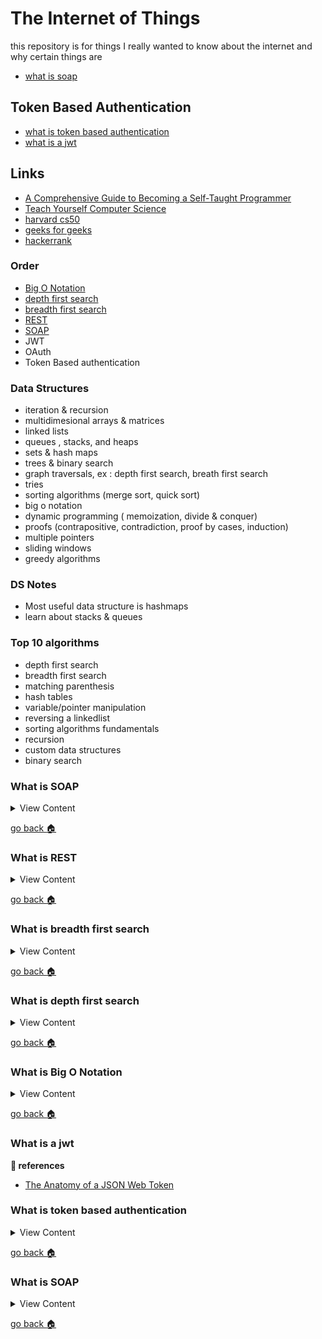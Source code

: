 # The Internet of Things

this repository is for things I really wanted to know about the internet
and why certain things are

- [what is soap][soap]

## Token Based Authentication
- [what is token based authentication][token-auth]
- [what is a jwt][jwt-auth]

## Links
- [A Comprehensive Guide to Becoming a Self-Taught Programmer](https://medium.com/better-programming/a-comprehensive-walkthrough-to-becoming-a-self-taught-programmer-and-computer-scientist-part-i-288541b19940)
- [Teach Yourself Computer Science](https://teachyourselfcs.com/)
- [harvard cs50](https://cs50.harvard.edu/college/2020/spring/syllabus/)
- [geeks for geeks](https://www.geeksforgeeks.org/data-structures/)
- [hackerrank](https://www.hackerrank.com/dashboard)

### Order
- [Big O Notation][big-o]
- [depth first search][dfs]
- [breadth first search][bfs]
- [REST][rest]
- [SOAP][soap]
- JWT
- OAuth
- Token Based authentication

### Data Structures
- iteration & recursion
- multidimesional arrays & matrices
- linked lists
- queues , stacks, and heaps
- sets & hash maps
- trees & binary search
- graph traversals, ex : depth first search, breath first search
- tries
- sorting algorithms (merge sort, quick sort)
- big o notation
- dynamic programming ( memoization, divide & conquer)
- proofs (contrapositive, contradiction, proof by cases, induction)
- multiple pointers
- sliding windows
- greedy algorithms

### DS Notes
- Most useful data structure is hashmaps
- learn about stacks & queues

### Top 10 algorithms
- depth first search
- breadth first search
- matching parenthesis
- hash tables
- variable/pointer manipulation
- reversing a linkedlist
- sorting algorithms fundamentals
- recursion
- custom data structures
- binary search

[soap]:#what-is-soap
[rest]:#what-is-rest
[bfs]:#what-is-breadth-first-search
[dfs]:#what-is-depth-first-search
[big-o]:#what-is-big-o-notation
[jwt-auth]:#what-is-a-jwt
[token-auth]:#what-is-token-based-authentication
[soap]:#what-is-soap
[home]:#the-internet-of-things


### What is SOAP
<details>
<summary>
View Content
</summary>
**:link: references**
  
- [SOAP (Simple Object Access Protocol)](https://searchapparchitecture.techtarget.com/definition/SOAP-Simple-Object-Access-Protocol)
- [double octopus](https://doubleoctopus.com/security-wiki/protocol/simple-object-access-protocol/)

**Definition:** Simple Object Access Protocol (SOAP) is a client-server messaging protocol for exchanging structured data between web-services. SOAP uses XML for its message format and relies on standard application layer protocols, most often Hypertext Transfer Protocol (HTTP) or Simple Mail Transfer Protocol (SMTP), for message negotiation and transmission.

**My Definition:** 

</details>

[go back :house:][home]


### What is REST
<details>
<summary>
View Content
</summary>
**:link: references**
  
- [What is REST?](https://www.codecademy.com/articles/what-is-rest)

**Definition:** REST, or REpresentational State Transfer, is an architectural style for providing standards between computer systems on the web, making it easier for systems to communicate with each other. REST-compliant systems, often called RESTful systems, are characterized by how they are stateless and separate the concerns of client and server. We will go into what these terms mean and why they are beneficial characteristics for services on the Web.

**My Definition:** 

</details>

[go back :house:][home]

### What is breadth first search
<details>
<summary>
View Content
</summary>
**:link: references**
  
- [Breadth First Search (BFS) Algorithm with EXAMPLE](https://www.guru99.com/breadth-first-search-bfs-graph-example.html)

**Definition:** The algorithm efficiently visits and marks all the key nodes in a graph in an accurate breadthwise fashion. This algorithm selects a single node (initial or source point) in a graph and then visits all the nodes adjacent to the selected node. Remember, BFS accesses these nodes one by one.

**My Definition:** 

</details>

[go back :house:][home]

### What is depth first search
<details>
<summary>
View Content
</summary>
**:link: references**
  
- [Data Structure - Depth First Traversal](https://www.tutorialspoint.com/data_structures_algorithms/depth_first_traversal.htm)
- [Depth First Search Algorithm | Graph Theory](https://www.youtube.com/watch?v=7fujbpJ0LB4)
- [Depth First Search Algorithm: What it is and How it Works](https://edgy.app/depth-first-search-algorithm-what-it-is-and-how-it-works)

**Definition:** Depth First Search (DFS) algorithm traverses a graph in a depthward motion and uses a stack to remember to get the next vertex to start a search, when a dead end occurs in any iteration.

**Definition 2:** a DFS algorithm traverses a tree or graph from the parent vertex down to its children and grandchildren vertices in a single path until it reaches a dead end.

**My Definition:** 

</details>

[go back :house:][home]

### What is Big O Notation
<details>
<summary>
View Content
</summary>
**:link: references**
  
- [Big O Notations](https://www.youtube.com/watch?v=V6mKVRU1evU)
- [Introduction to Big O Notation and Time Complexity (Data Structures & Algorithms #7)](https://www.youtube.com/watch?v=D6xkbGLQesk&t=1878s)
- [Big O notation: definition and examples](https://yourbasic.org/algorithms/big-o-notation-explained/)
- [Algorithms for dummies (Part 1): Big-O Notation and Sorting](https://adrianmejia.com/algorithms-for-dummies-part-1-sorting/)

**My Definition:** It is an algorithm that is supposed to predict how long it will take to finish running
some code

</details>

[go back :house:][home]


### What is a jwt
**:link: references**

- [The Anatomy of a JSON Web Token](https://scotch.io/tutorials/the-anatomy-of-a-json-web-token)

### What is token based authentication
<details>
<summary>
View Content
</summary>
**:link: references**

- [The Ins and Outs of Token Based Authentication](https://scotch.io/tutorials/the-ins-and-outs-of-token-based-authentication#)

</details>

[go back :house:][home]

### What is SOAP

<details>
<summary>
View Content
</summary>
<iframe width="854" height="480" src="https://www.youtube.com/embed/TvGLm7BijJY" frameborder="0" allow="autoplay; encrypted-media" allowfullscreen></iframe>
</details>

[go back :house:][home]
